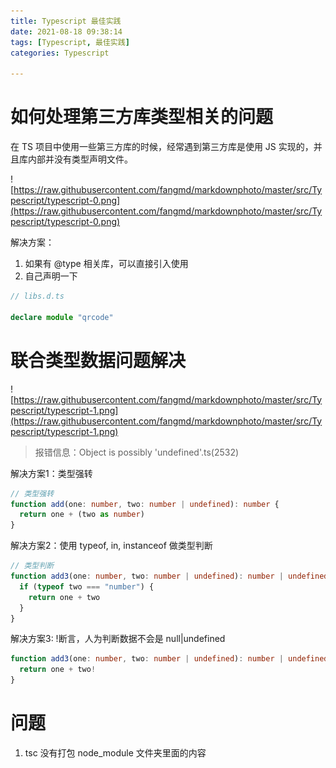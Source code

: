```yaml
---
title: Typescript 最佳实践
date: 2021-08-18 09:38:14
tags: [Typescript, 最佳实践]
categories: Typescript

---
```


# 如何处理第三方库类型相关的问题

在 TS 项目中使用一些第三方库的时候，经常遇到第三方库是使用 JS 实现的，并且库内部并没有类型声明文件。

![https://raw.githubusercontent.com/fangmd/markdownphoto/master/src/Typescript/typescript-0.png](https://raw.githubusercontent.com/fangmd/markdownphoto/master/src/Typescript/typescript-0.png)

解决方案：

1. 如果有 @type 相关库，可以直接引入使用
2. 自己声明一下

```ts
// libs.d.ts

declare module "qrcode"
```

# 联合类型数据问题解决

![https://raw.githubusercontent.com/fangmd/markdownphoto/master/src/Typescript/typescript-1.png](https://raw.githubusercontent.com/fangmd/markdownphoto/master/src/Typescript/typescript-1.png)

>报错信息：Object is possibly 'undefined'.ts(2532)


解决方案1：类型强转

```ts
// 类型强转
function add(one: number, two: number | undefined): number {
  return one + (two as number)
}
```

解决方案2：使用 typeof, in, instanceof 做类型判断

```ts
// 类型判断
function add3(one: number, two: number | undefined): number | undefined {
  if (typeof two === "number") {
    return one + two
  }
}
```

解决方案3: !断言，人为判断数据不会是 null|undefined

```ts
function add3(one: number, two: number | undefined): number | undefined {
  return one + two!
}
```








# 问题

1. tsc 没有打包 node_module 文件夹里面的内容
